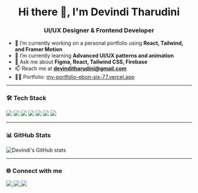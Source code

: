 <h1 align="center">Hi there 👋, I'm Devindi Tharudini</h1>
<h3 align="center">UI/UX Designer & Frontend Developer</h3>

- 🔭 I’m currently working on a personal portfolio using **React, Tailwind, and Framer Motion**
- 🌱 I’m currently learning **Advanced UI/UX patterns and animation**
- 💬 Ask me about **Figma, React, Tailwind CSS, Firebase**
- 📫 Reach me at **devinditharudini@gmail.com**
- 👨‍💻 Portfolio: [my-portfolio-ebon-six-77.vercel.app](http://my-portfolio-ebon-six-77.vercel.app)

---

### 🛠️ Tech Stack

<p align="left">
  <img src="https://img.shields.io/badge/HTML5-E34F26?style=flat&logo=html5&logoColor=white"/>
  <img src="https://img.shields.io/badge/CSS3-1572B6?style=flat&logo=css3&logoColor=white"/>
  <img src="https://img.shields.io/badge/React-61DAFB?style=flat&logo=react&logoColor=black"/>
  <img src="https://img.shields.io/badge/Tailwind_CSS-38B2AC?style=flat&logo=tailwind-css&logoColor=white"/>
  <img src="https://img.shields.io/badge/Figma-F24E1E?style=flat&logo=figma&logoColor=white"/>
  <img src="https://img.shields.io/badge/Python-3776AB?style=flat&logo=python&logoColor=white"/>
  <img src="https://img.shields.io/badge/Firebase-FFCA28?style=flat&logo=firebase&logoColor=black"/>
</p>

---

### 📊 GitHub Stats

<p align="left">
  <img src="https://github-readme-stats.vercel.app/api?username=DevindiTharudini&show_icons=true&theme=radical" alt="Devindi's GitHub stats"/>
</p>

---

### 🌐 Connect with me

<p align="left">
  <a href="https://www.linkedin.com/in/devindi-tharudini/" target="_blank">
    <img src="https://img.shields.io/badge/LinkedIn-blue?style=flat&logo=linkedin&logoColor=white" />
  </a>
  <a href="https://web.facebook.com/devindi.tharudini.3/" target="_blank">
    <img src="https://img.shields.io/badge/Facebook-1877F2?style=flat&logo=facebook&logoColor=white" />
  </a>
  <a href="https://www.instagram.com/devindi_tharudini/" target="_blank">
    <img src="https://img.shields.io/badge/Instagram-E4405F?style=flat&logo=instagram&logoColor=white" />
  </a>
</p>
